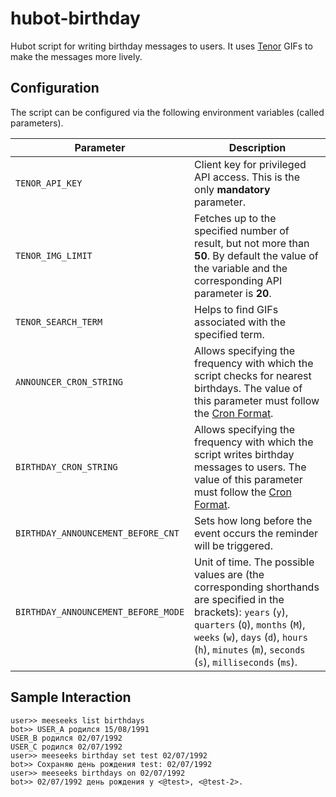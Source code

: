 # hubot-birthday

Hubot script for writing birthday messages to users. It uses [Tenor](https://tenor.com) GIFs to make the messages more lively.

## Configuration

The script can be configured via the following environment variables (called parameters).

| Parameter                           | Description |
|-------------------------------------|-------------|
| `TENOR_API_KEY`                     | Сlient key for privileged API access. This is the only **mandatory** parameter. |
| `TENOR_IMG_LIMIT`                   | Fetches up to the specified number of result, but not more than **50**. By default the value of the variable and the corresponding API parameter is **20**. |
| `TENOR_SEARCH_TERM`                 | Helps to find GIFs associated with the specified term. |
| `ANNOUNCER_CRON_STRING`             | Allows specifying the frequency with which the script checks for nearest birthdays. The value of this parameter must follow the [Cron Format](http://nncron.ru/help/EN/working/cron-format.htm). |
| `BIRTHDAY_CRON_STRING`              | Allows specifying the frequency with which the script writes birthday messages to users. The value of this parameter must follow the [Cron Format](http://nncron.ru/help/EN/working/cron-format.htm). |
| `BIRTHDAY_ANNOUNCEMENT_BEFORE_CNT`  | Sets how long before the event occurs the reminder will be triggered. |
| `BIRTHDAY_ANNOUNCEMENT_BEFORE_MODE` | Unit of time. The possible values are (the corresponding shorthands are specified in the brackets): `years` (`y`), `quarters` (`Q`), `months` (`M`), `weeks` (`w`), `days` (`d`), `hours` (`h`), `minutes` (`m`), `seconds` (`s`), `milliseconds` (`ms`). |

## Sample Interaction

```
user>> meeseeks list birthdays
bot>> USER_A родился 15/08/1991
USER_B родился 02/07/1992
USER_C родился 02/07/1992
user>> meeseeks birthday set test 02/07/1992
bot>> Сохраняю день рождения test: 02/07/1992
user>> meeseeks birthdays on 02/07/1992
bot>> 02/07/1992 день рождения у <@test>, <@test-2>.
```
